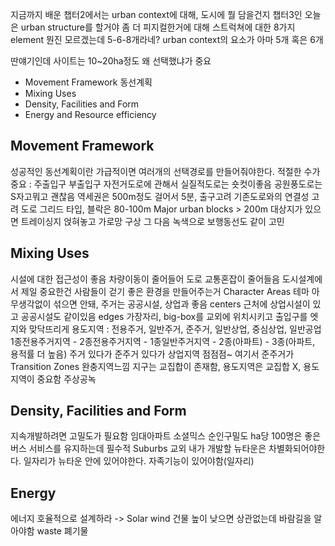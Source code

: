 지금까지 배운 챕터2에서는 urban context에 대해, 도시에 뭘 담을건지
챕터3인 오늘은 urban structure를 할거야
좀 더 피지컬한거에 대해
스트럭쳐에 대한 8가지 element
뭔진 모르겠는데 5-6-8개라네?
urban context의 요소가 아마 5개 혹은 6개

딴얘기인데 사이트는 10~20ha정도
왜 선택했냐가 중요

- Movement Framework 동선계획
- Mixing Uses
- Density, Facilities and Form
- Energy and Resource efficiency

## Movement Framework
성공적인 동선계획이란 가급적이면 여러개의 선택경로를 만들어줘야한다.
적절한 수가 중요 : 주출입구 부출입구
자전거도로에 관해서
실질적도로는 숏컷이좋음 공원풍도로는 S자고뭐고 괜찮음
역세권은 500m정도 걸어서 5분, 출구고려
기존도로와의 연결성 고려
도로 그리드 타입, 블락은 80-100m
Major urban blocks > 200m
대상지가 있으면 트레이싱지 얹혀놓고 가로망 구상
그 다음 녹색으로 보행동선도 같이 고민

## Mixing Uses
시설에 대한 접근성이 좋음
차량이동이 줄어들어 도로 교통혼잡이 줄어들음
도시설계에서 제일 중요한건 사람들이 걷기 좋은 환경을 만들어주는거
Character Areas 테마
아무생각없이 섞으면 안돼, 주거는 공공시설, 상업과 좋음
centers 근처에 상업시설이 있고 공공시설도 같이있음
edges 가장자리, big-box를 교외에 위치시키고 출입구를 엣지와 맞닥뜨리게
용도지역 : 전용주거, 일반주거, 준주거, 일반상업, 중심상업, 일반공업
1종전용주거지역 - 2종전용주거지역 - 1종일반주거지역 - 2종(아파트) - 3종(아파트, 용적률 더 높음)
주거 있다가 준주거 있다가 상업지역 점점점~
여기서 준주거가 Transition Zones 완충지역느낌
지구는 교집합이 존재함, 용도지역은 교집합 X, 용도지역이 중요함 주상공녹

## Density, Facilities and Form
지속개발하려면 고밀도가 필요함
임대아파트 소셜믹스
순인구밀도 ha당 100명은 좋은 버스 서비스를 유지하는데 필수적
Suburbs 교외 내가 개발할 뉴타운은 차별화되어야한다. 일자리가 뉴타운 안에 있어야한다. 자족기능이 있어야함(일자리)

## Energy
에너지 호율적으로 설계하라 -> Solar
wind 건물 높이 낮으면 상관없는데 바람길을 알아야함
waste 폐기물
